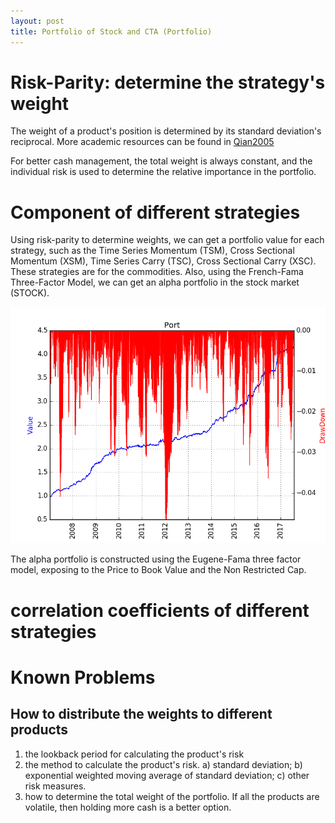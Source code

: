 ```yaml
---
layout: post
title: Portfolio of Stock and CTA (Portfolio)
---
```

# Risk-Parity: determine the strategy's weight
The weight of a product's position is determined by its standard deviation's reciprocal. More academic resources can be found in [Qian2005](http://www.dailyalts.com/wp-content/uploads/2014/06/Risk-Parity-and-Diversification.pdf)

For better cash management, the total weight is always constant, and the individual risk is used to determine the relative importance in the portfolio. 

# Component of different strategies
Using risk-parity to determine weights, we can get a portfolio value for each strategy, such as the Time Series Momentum (TSM), Cross Sectional Momentum (XSM), Time Series Carry (TSC), Cross Sectional Carry (XSC). These strategies are for the commodities. 
Also, using the French-Fama Three-Factor Model, we can get an alpha portfolio in the stock market (STOCK). 

![Figure](../images/Port.png)

The alpha portfolio is constructed using the Eugene-Fama three factor model, exposing to the Price to Book Value and the Non Restricted Cap.

# correlation coefficients of different strategies

# Known Problems
## How to distribute the weights to different products
1. the lookback period for calculating the product's risk
2. the method to calculate the product's risk. a) standard deviation; b) exponential weighted moving average of standard deviation; c) other risk measures. 
3. how to determine the total weight of the portfolio. If all the products are volatile, then holding more cash is a better option. 




